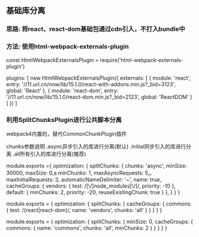 ## 基础库分离
### 思路: 将react、react-dom基础包通过cdn引入，不打入bundle中
### 方法: 使用html-webpack-externals-plugin
const HtmlWebpackExternalsPlugin = require('html-webpack-externals-plugin')

plugins: [
    new HtmlWebpackExternalsPlugin({
        externals: [
            {
                module: 'react',
                entry: '//11.url.cn/now/lib/15.1.0/react-with-addons.min.js?_bid=3123',
                global: 'React'
            },
            {
                module: 'react-dom',
                entry: '//11.url.cn/now/lib/15.1.0/react-dom.min.js?_bid=2123',
                global: 'ReactDOM'
            }
        ]
    })
]

### 利用SplitChunksPlugin进行公共脚本分离
webpack4内置的，替代CommonChunkPlugin插件

chunks参数说明
.async异步引入的库进行分离(默认)
.initial同步引入的库进行分离
.all所有引入的库进行分离(推荐)

<!-- 配置项 -->
module.exports ={
    optimization: {
        splitChunks: {
            chunks: 'async',
            minSize: 30000,
            maxSize: 0,a
            <!-- 引入的次数 -->
            minChunks: 1,
            <!-- 请求库的次数 -->
            maxAsyncRequests: 5,。
            maxInitialRequests: 3,
            automaticNameDelimiter: '~',
            name: true,
            cacheGroups: {
                vendors: {
                    test: /[\\/]node_modules[\\/]/,
                    priority: -10
                },
                default: {
                    minChunks: 2,
                    priority: -20,
                    reuseExistingChunk: true
                }
            },
        }
    }
}

<!-- 提取公共资源库 -->
module.exports = {
    optimization: {
        splitChunks: {
            cacheGroups: {
                commons: {
                    test: /(react|react-dom)/,
                    <!-- 分离出的库的名称 vendors -->
                    name: 'vendors',
                    chunks: 'all'
                }
            }
        }
    }
}

<!-- 提取自己写的公共方法 -->
module.exports = {
    optimization: {
        splitChunks: {
            <!-- 根据项目实际设置最小文件大小 -->
            minSize: 0,
            cacheGroups: {
                commons: {
                    name: 'commons',
                    chunks: 'all',
                    minChunks: 2
                }
            }
        }
    }
}




































